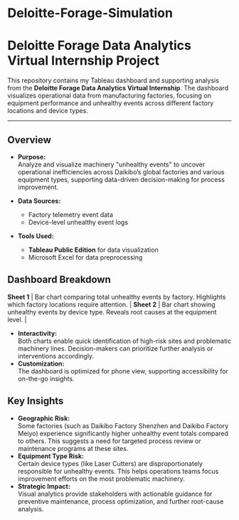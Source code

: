 # Deloitte-Forage-Simulation
# Deloitte Forage Data Analytics Virtual Internship Project

This repository contains my Tableau dashboard and supporting analysis from the **Deloitte Forage Data Analytics Virtual Internship**. The dashboard visualizes operational data from manufacturing factories, focusing on equipment performance and unhealthy events across different factory locations and device types.

---

## Overview

- **Purpose:**  
  Analyze and visualize machinery "unhealthy events" to uncover operational inefficiencies across Daikibo’s global factories and various equipment types, supporting data-driven decision-making for process improvement.

- **Data Sources:**  
  - Factory telemetry event data  
  - Device-level unhealthy event logs

- **Tools Used:**  
  - **Tableau Public Edition** for data visualization  
  - Microsoft Excel for data preprocessing  

## Dashboard Breakdown                                                                                                    
 **Sheet 1**     | Bar chart comparing total unhealthy events by factory. Highlights which factory locations require attention.  |
 **Sheet 2**     | Bar chart showing unhealthy events by device type. Reveals root causes at the equipment level.                |

- **Interactivity:**  
  Both charts enable quick identification of high-risk sites and problematic machinery lines. Decision-makers can prioritize further analysis or interventions accordingly.
- **Customization:**  
  The dashboard is optimized for phone view, supporting accessibility for on-the-go insights.

## Key Insights

- **Geographic Risk:**  
  Some factories (such as Daikibo Factory Shenzhen and Daikibo Factory Meiyo) experience significantly higher unhealthy event totals compared to others. This suggests a need for targeted process review or maintenance programs at these sites.
- **Equipment Type Risk:**  
  Certain device types (like Laser Cutters) are disproportionately responsible for unhealthy events. This helps operations teams focus improvement efforts on the most problematic machinery.
- **Strategic Impact:**  
  Visual analytics provide stakeholders with actionable guidance for preventive maintenance, process optimization, and further root-cause analysis.


